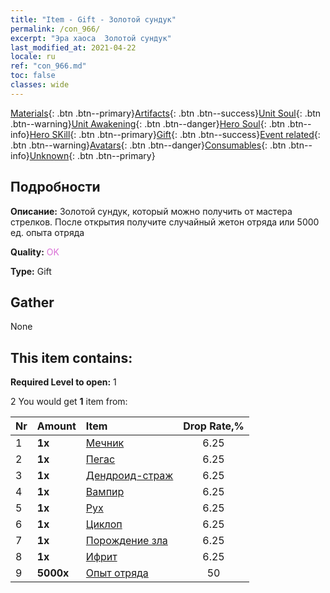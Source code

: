 ```yaml
---
title: "Item - Gift - Золотой сундук"
permalink: /con_966/
excerpt: "Эра хаоса  Золотой сундук"
last_modified_at: 2021-04-22
locale: ru
ref: "con_966.md"
toc: false
classes: wide
---
```

 [Materials](/ItemsRU/){: .btn .btn--primary}[Artifacts](/ItemsRU/Artifacts/){: .btn .btn--success}[Unit Soul](/ItemsRU/UnitSoul/){: .btn .btn--warning}[Unit Awakening](/ItemsRU/UnitAwakening/){: .btn .btn--danger}[Hero Soul](/ItemsRU/HeroSoul/){: .btn .btn--info}[Hero SKill](/ItemsRU/HeroSkill/){: .btn .btn--primary}[Gift](/ItemsRU/Gift/){: .btn .btn--success}[Event related](/ItemsRU/Events/){: .btn .btn--warning}[Avatars](/ItemsRU/Avatars/){: .btn .btn--danger}[Consumables](/ItemsRU/Consumables/){: .btn .btn--info}[Unknown](/ItemsRU/Unknown/){: .btn .btn--primary}

## Подробности
 **Описание:** Золотой сундук, который можно получить от мастера стрелков. После открытия получите случайный жетон отряда или 5000 ед. опыта отряда

 **Quality:** <span style="color: #DA70D6">OK</span>

 **Type:** Gift

## Gather

  None

## This item contains:

 **Required Level to open:** 1

 2 You would get **1** item  from:

  | Nr | Amount |     Item    | Drop Rate,% |
  |:---|:-------|:------------|:---------:|
  | 1 |  **1x** | [Мечник](/ItemsRU/unt_193/) | 6.25 | 
  | 2 |  **1x** | [Пегас](/ItemsRU/unt_202/) | 6.25 | 
  | 3 |  **1x** | [Дендроид-страж](/ItemsRU/unt_203/) | 6.25 | 
  | 4 |  **1x** | [Вампир](/ItemsRU/unt_211/) | 6.25 | 
  | 5 |  **1x** | [Рух](/ItemsRU/unt_221/) | 6.25 | 
  | 6 |  **1x** | [Циклоп](/ItemsRU/unt_222/) | 6.25 | 
  | 7 |  **1x** | [Порождение зла](/ItemsRU/unt_230/) | 6.25 | 
  | 8 |  **1x** | [Ифрит](/ItemsRU/unt_231/) | 6.25 | 
  | 9 |  **5000x** | [Опыт отряда](/ItemsRU/con_902/) | 50 | 
